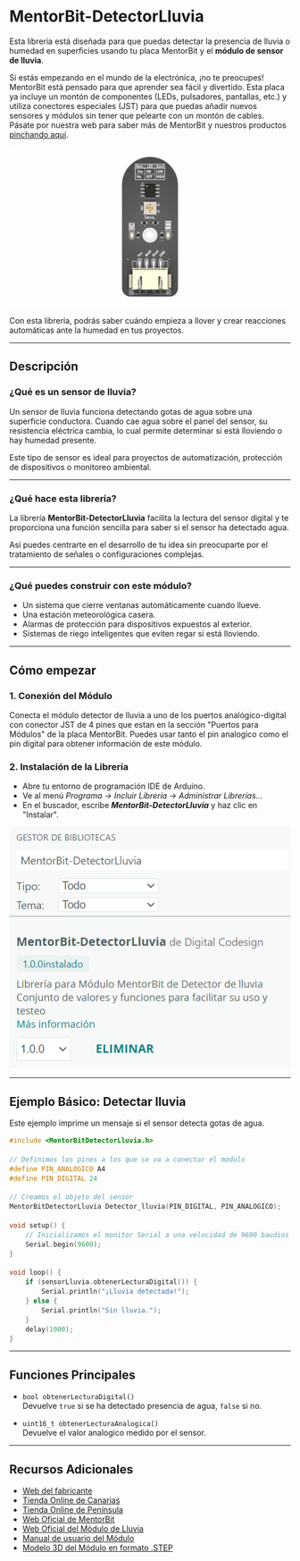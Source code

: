 # MentorBit-DetectorLluvia

Esta librería está diseñada para que puedas detectar la presencia de lluvia o humedad en superficies usando tu placa MentorBit y el **módulo de sensor de lluvia**.

Si estás empezando en el mundo de la electrónica, ¡no te preocupes! MentorBit está pensado para que aprender sea fácil y divertido. Esta placa ya incluye un montón de componentes (LEDs, pulsadores, pantallas, etc.) y utiliza conectores especiales (JST) para que puedas añadir nuevos sensores y módulos sin tener que pelearte con un montón de cables. Pásate por nuestra web para saber más de MentorBit y nuestros productos [pinchando aquí](https://digitalcodesign.com/).

![Render del Módulo MentorBit Detector de Lluvia.](https://github.com/DigitalCodesign/MentorBit-DetectorLluvia/blob/main/assets/RainDetector_Module.png)

Con esta librería, podrás saber cuándo empieza a llover y crear reacciones automáticas ante la humedad en tus proyectos.

---

## Descripción

### ¿Qué es un sensor de lluvia?

Un sensor de lluvia funciona detectando gotas de agua sobre una superficie conductora. Cuando cae agua sobre el panel del sensor, su resistencia eléctrica cambia, lo cual permite determinar si está lloviendo o hay humedad presente.

Este tipo de sensor es ideal para proyectos de automatización, protección de dispositivos o monitoreo ambiental.

---

### ¿Qué hace esta librería?

La librería **MentorBit-DetectorLluvia** facilita la lectura del sensor digital y te proporciona una función sencilla para saber si el sensor ha detectado agua.

Así puedes centrarte en el desarrollo de tu idea sin preocuparte por el tratamiento de señales o configuraciones complejas.

---

### ¿Qué puedes construir con este módulo?

- Un sistema que cierre ventanas automáticamente cuando llueve.
- Una estación meteorológica casera.
- Alarmas de protección para dispositivos expuestos al exterior.
- Sistemas de riego inteligentes que eviten regar si está lloviendo.

---

## Cómo empezar

### 1. **Conexión del Módulo**

Conecta el módulo detector de lluvia a uno de los puertos analógico-digital con conector JST de 4 pines que estan en la sección "Puertos para Módulos" de la placa MentorBit. Puedes usar tanto el pin analogico como el pin digital para obtener información de este módulo.

### 2. **Instalación de la Librería**

- Abre tu entorno de programación IDE de Arduino.
- Ve al menú *Programa -> Incluir Librería -> Administrar Librerías...*
- En el buscador, escribe ***MentorBit-DetectorLluvia*** y haz clic en "Instalar".

![Ejemplo de búsqueda en el gestor de librerías del IDE de Arduino.](https://github.com/DigitalCodesign/MentorBit-DetectorLluvia/blob/main/assets/library_instalation_example.png)

---

## Ejemplo Básico: Detectar lluvia

Este ejemplo imprime un mensaje si el sensor detecta gotas de agua.

```cpp
#include <MentorBitDetectorLluvia.h>

// Definimos los pines a los que se va a conectar el modulo
#define PIN_ANALOGICO A4
#define PIN_DIGITAL 24

// Creamos el objeto del sensor
MentorBitDetectorLluvia Detector_lluvia(PIN_DIGITAL, PIN_ANALOGICO);

void setup() {
    // Inicializamos el monitor Serial a una velocidad de 9600 baudios
    Serial.begin(9600);
}

void loop() {
    if (sensorLluvia.obtenerLecturaDigital()) {
        Serial.println("¡Lluvia detectada!");
    } else {
        Serial.println("Sin lluvia.");
    }
    delay(1000);
}
```

---

## Funciones Principales

- `bool obtenerLecturaDigital()`  
  Devuelve `true` si se ha detectado presencia de agua, `false` si no.

- `uint16_t obtenerLecturaAnalogica()`  
  Devuelve el valor analogico medido por el sensor.

---

## Recursos Adicionales

- [Web del fabricante](https://digitalcodesign.com/)
- [Tienda Online de Canarias](https://canarias.digitalcodesign.com/shop)
- [Tienda Online de Península](https://digitalcodesign.com/shop)
- [Web Oficial de MentorBit](https://digitalcodesign.com/mentorbit)
- [Web Oficial del Módulo de Lluvia](https://canarias.digitalcodesign.com/shop/00039086-mentorbit-modulo-detector-de-lluvia-8140?category=230&order=create_date+desc#attr=)
- [Manual de usuario del Módulo](https://drive.google.com/file/d/15jhHWeUDYdCFEy5gRsNnJ5bLMTA1X6o_/view?usp=drive_link)
- [Modelo 3D del Módulo en formato .STEP](https://drive.google.com/file/d/1HQxT88MSzlSvJ_GRGNyVe74X1aEhiH53/view?usp=drive_link)
